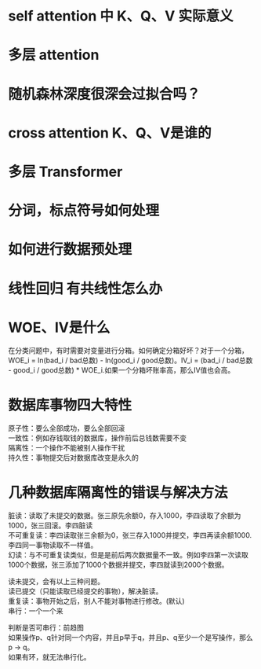 # self attention 中 K、Q、V 实际意义

# 多层 attention

# 随机森林深度很深会过拟合吗？

# cross attention K、Q、V是谁的

# 多层 Transformer

# 分词，标点符号如何处理

# 如何进行数据预处理

# 线性回归 有共线性怎么办

# WOE、IV是什么
在分类问题中，有时需要对变量进行分箱。如何确定分箱好坏？对于一个分箱，WOE_i = ln(bad_i / bad总数) - ln(good_i / good总数)。IV_i = (bad_i / bad总数 - good_i / good总数) * WOE_i.如果一个分箱坏账率高，那么IV值也会高。  

# 数据库事物四大特性
原子性：要么全部成功，要么全部回滚  
一致性：例如存钱取钱的数据库，操作前后总钱数需要不变  
隔离性：一个操作不能被别人操作干扰  
持久性：事物提交后对数据库改变是永久的  

# 几种数据库隔离性的错误与解决方法
脏读：读取了未提交的数据。张三原先余额0，存入1000，李四读取了余额为1000，张三回滚。李四脏读  
不可重复读：李四读取张三余额为0，张三存入1000并提交，李四再读余额1000.李四同一事物读取不一样值。  
幻读：与不可重复读类似，但是是前后两次数据量不一致。例如李四第一次读取1000个数据，张三添加了1000个数据并提交，李四就读到2000个数据。

读未提交，会有以上三种问题。  
读已提交（只能读取已经提交的事物），解决脏读。  
重复读：事物开始之后，别人不能对事物进行修改。(默认)  
串行：一个一个来  

判断是否可串行：前趋图  
如果操作p、q针对同一个内容，并且p早于q，并且p、q至少一个是写操作，那么 p -> q。  
如果有环，就无法串行化。  
# 
